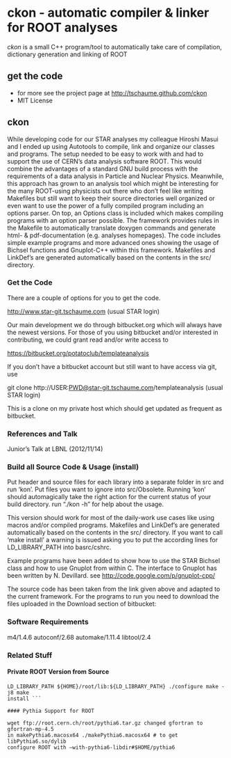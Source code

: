 # ckon - automatic compiler &amp; linker for ROOT analyses

*ckon* is a small C++ program/tool to automatically take care of compilation,
  dictionary generation and linking of ROOT 

## get the code

- for more see the project page at http://tschaume.github.com/ckon
- MIT License

## ckon
 
While developing code for our STAR analyses my colleague Hiroshi Masui and I
ended up using Autotools to compile, link and organize our classes and programs.
The setup needed to be easy to work with and had to support the use of CERN’s
data analysis software ROOT. This would combine the advantages of a standard GNU
build process with the requirements of a data analysis in Particle and Nuclear
Physics. Meanwhile, this approach has grown to an analysis tool which might be
interesting for the many ROOT-using physicists out there who don’t feel like
writing Makefiles but still want to keep their source directories well organized
or even want to use the power of a fully compiled program including an options
parser. On top, an Options class is included which makes compiling programs with
an option parser possible. The framework provides rules in the Makefile to
automatically translate doxygen commands and generate html- & pdf-documentation
(e.g. analyses homepages). The code includes simple example programs and more
advanced ones showing the usage of Bichsel functions and Gnuplot-C++ within this
framework. Makefiles and LinkDef’s are generated automatically based on the
contents in the src/ directory.

### Get the Code

There are a couple of options for you to get the code.

http://www.star-git.tschaume.com (usual STAR login)

Our main development we do through bitbucket.org which will always have the
newest versions. For those of you using bitbucket and/or interested in
contributing, we could grant read and/or write access to

https://bitbucket.org/potatoclub/templateanalysis

If you don’t have a bitbucket account but still want to have access via git, use

git clone http://USER:PWD@star-git.tschaume.com/templateanalysis (usual STAR
login)

This is a clone on my private host which should get updated as frequent as
bitbucket.

### References and Talk

Junior’s Talk at LBNL (2012/11/14)

### Build all Source Code & Usage (install)

Put header and source files for each library into a separate folder in src and
run ‘kon’. Put files you want to ignore into src/Obsolete. Running ‘kon’ should
automagically take the right action for the current status of your build
directory. run “./kon -h” for help about the usage.

This version should work for most of the daily-work use cases like using macros
and/or compiled programs. Makefiles and LinkDef’s are generated automatically
based on the contents in the src/ directory. If you want to call ‘make install’
a warning is issued asking you to put the according lines for LD_LIBRARY_PATH
into basrc/cshrc.

Example programs have been added to show how to use the STAR Bichsel class and
how to use Gnuplot from within C. The interface to Gnuplot has been written by
N. Devillard. see http://code.google.com/p/gnuplot-cpp/

The source code has been taken from the link given above and adapted to the
current framework. For the programs to run you need to download the files
uploaded in the Download section of bitbucket:

### Software Requirements

m4/1.4.6 autoconf/2.68 automake/1.11.4 libtool/2.4

### Related Stuff

#### Private ROOT Version from Source

``` setenv ROOTSYS ${HOME}/root setenv PATH ${HOME}/root/bin:${PATH} setenv
LD_LIBRARY_PATH ${HOME}/root/lib:${LD_LIBRARY_PATH} ./configure make -j8 make
install ```

#### Pythia Support for ROOT

wget ftp://root.cern.ch/root/pythia6.tar.gz changed gfortran to gfortran-mp-4.5
in makePythia6.macosx64 ./makePythia6.macosx64 # to get libPythia6.so/dylib
configure ROOT with –with-pythia6-libdir#$HOME/pythia6


